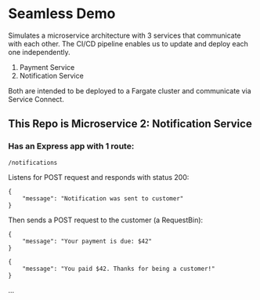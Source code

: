 # Seamless Demo

Simulates a microservice architecture with 3 services that communicate with each other. The CI/CD pipeline enables us to update and deploy each one independently.

1. Payment Service
2. Notification Service

Both are intended to be deployed to a Fargate cluster and communicate via Service Connect.

## This Repo is Microservice 2: Notification Service

### Has an Express app with 1 route:

`/notifications`

Listens for POST request and responds with status 200:
```
{
    "message": "Notification was sent to customer"
}
```

Then sends a POST request to the customer (a RequestBin):
```
{
    "message": "Your payment is due: $42"
}
```
```
{
    "message": "You paid $42. Thanks for being a customer!"
}
```

...
